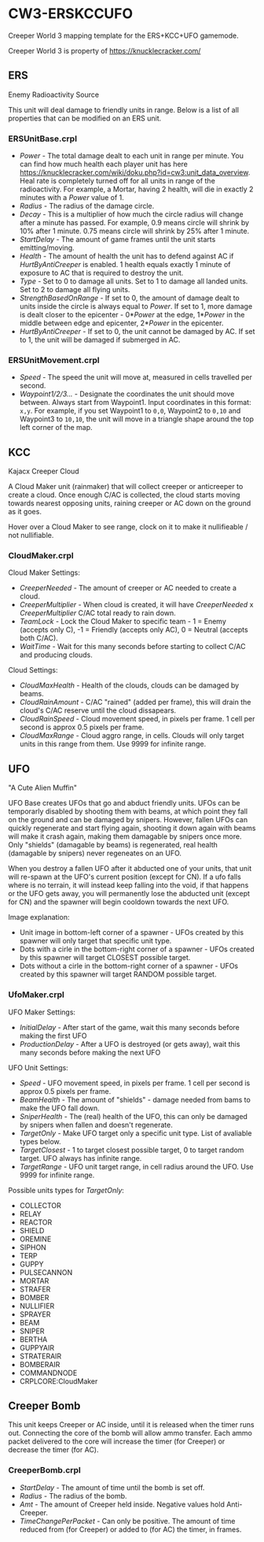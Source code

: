 # CW3-ERSKCCUFO
Creeper World 3 mapping template for the ERS+KCC+UFO gamemode.

Creeper World 3 is property of https://knucklecracker.com/

## ERS
Enemy Radioactivity Source

This unit will deal damage to friendly units in range. Below is a list of all properties that can be modified on an ERS unit.

### ERSUnitBase.crpl
   * *Power* - The total damage dealt to each unit in range per minute. You can find how much health each player unit has here https://knucklecracker.com/wiki/doku.php?id=cw3:unit_data_overview. Heal rate is completely turned off for all units in range of the radioactivity. For example, a Mortar, having 2 health, will die in exactly 2 minutes with a *Power* value of 1.
   * *Radius* - The radius of the damage circle.
   * *Decay* - This is a multiplier of how much the circle radius will change after a minute has passed. For example, 0.9 means circle will shrink by 10% after 1 minute. 0.75 means circle will shrink by 25% after 1 minute.
   * *StartDelay* - The amount of game frames until the unit starts emitting/moving.
   * *Health* - The amount of health the unit has to defend against AC if *HurtByAntiCreeper* is enabled. 1 health equals exactly 1 minute of exposure to AC that is required to destroy the unit.
   * *Type* - Set to 0 to damage all units. Set to 1 to damage all landed units. Set to 2 to damage all flying units.
   * *StrengthBasedOnRange* - If set to 0, the amount of damage dealt to units inside the circle is always equal to *Power*. If set to 1, more damage is dealt closer to the epicenter - 0\**Power* at the edge, 1\**Power* in the middle between edge and epicenter, 2\**Power* in the epicenter.
   * *HurtByAntiCreeper* - If set to 0, the unit cannot be damaged by AC. If set to 1, the unit will be damaged if submerged in AC.
   
### ERSUnitMovement.crpl
   * *Speed* - The speed the unit will move at, measured in cells travelled per second.
   * *Waypoint1/2/3...* - Designate the coordinates the unit should move between. Always start from Waypoint1. Input coordinates in this format: `x,y`. For example, if you set Waypoint1 to `0,0`, Waypoint2 to `0,10` and Waypoint3 to `10,10`, the unit will move in a triangle shape around the top left corner of the map.

## KCC
Kajacx Creeper Cloud

A Cloud Maker unit (rainmaker) that will collect creeper or anticreeper to create a cloud. Once enough C/AC is collected, the cloud starts moving towards nearest opposing units, raining creeper or AC down on the ground as it goes.

Hover over a Cloud Maker to see range, clock on it to make it nullifieable / not nullifiable.

### CloudMaker.crpl
Cloud Maker Settings:
   * *CreeperNeeded* - The amount of creeper or AC needed to create a cloud.
   * *CreeperMultiplier* - When cloud is created, it will have *CreeperNeeded* x *CreeperMultiplier* C/AC total ready to rain down.
   * *TeamLock* - Lock the Cloud Maker to specific team - 1 = Enemy (accepts only C), -1 = Friendly (accepts only AC), 0 = Neutral (accepts both C/AC).
   * *WaitTime* - Wait for this many seconds before starting to collect C/AC and producing clouds.
   
Cloud Settings:
   * *CloudMaxHealth* - Health of the clouds, clouds can be damaged by beams.
   * *CloudRainAmount* - C/AC "rained" (added per frame), this will drain the cloud's C/AC reserve until the cloud dissapears.
   * *CloudRainSpeed* - Cloud movement speed, in pixels per frame. 1 cell per second is approx 0.5 pixels per frame.
   * *CloudMaxRange* - Cloud aggro range, in cells. Clouds will only target units in this range from them. Use 9999 for infinite range.

## UFO
"A Cute Alien Muffin"

UFO Base creates UFOs that go and abduct friendly units. UFOs can be temporarly disabled by shooting them with beams, at which point they fall on the ground and can be damaged by snipers. However, fallen UFOs can quickly regenerate and start flying again, shooting it down again with beams will make it crash again, making them damagable by snipers once more. Only "shields" (damagable by beams) is regenerated, real health (damagable by snipers) never regeneates on an UFO.

When you destroy a fallen UFO after it abducted one of your units, that unit will re-spawn at the UFO's current position (except for CN). If a ufo falls where is no terrain, it will instead keep falling into the void, if that happens or the UFO gets away, you will permanently lose the abducted unit (except for CN) and the spawner will begin cooldown towards the next UFO.

Image explanation:
   * Unit image in bottom-left corner of a spawner - UFOs created by this spawner will only target that specific unit type.
   * Dots with a cirle in the bottom-right corner of a spawner - UFOs created by this spawner will target CLOSEST possible target.
   * Dots without a cirle in the bottom-right corner of a spawner - UFOs created by this spawner will target RANDOM possible target.

### UfoMaker.crpl
UFO Maker Settings:
   * *InitialDelay* - After start of the game, wait this many seconds before making the first UFO
   * *ProductionDelay* - After a UFO is destroyed (or gets away), wait this many seconds before making the next UFO
   
UFO Unit Settings:
   * *Speed* - UFO movement speed, in pixels per frame. 1 cell per second is approx 0.5 pixels per frame.
   * *BeamHealth* - The amount of "shields" - damage needed from bams to make the UFO fall down.
   * *SniperHealth* - The (real) health of the UFO, this can only be damaged by snipers when fallen and doesn't regenerate.
   * *TargetOnly* - Make UFO target only a specific unit type. List of avaliable types below.
   * *TargetClosest* - 1 to target closest possible target, 0 to target random target. UFO always has infinite range.
   * *TargetRange* - UFO unit target range, in cell radius around the UFO. Use 9999 for infinite range.
   
Possible units types for *TargetOnly*:
   * COLLECTOR
   * RELAY
   * REACTOR
   * SHIELD
   * OREMINE
   * SIPHON
   * TERP
   * GUPPY
   * PULSECANNON
   * MORTAR
   * STRAFER
   * BOMBER
   * NULLIFIER
   * SPRAYER
   * BEAM
   * SNIPER
   * BERTHA
   * GUPPYAIR
   * STRATERAIR
   * BOMBERAIR
   * COMMANDNODE
   * CRPLCORE:CloudMaker

## Creeper Bomb
This unit keeps Creeper or AC inside, until it is released when the timer runs out. Connecting the core of the bomb will allow ammo transfer. Each ammo packet delivered to the core will increase the timer (for Creeper) or decrease the timer (for AC).

### CreeperBomb.crpl
   * *StartDelay* - The amount of time until the bomb is set off.
   * *Radius* - The radius of the bomb.
   * *Amt* - The amount of Creeper held inside. Negative values hold Anti-Creeper.
   * *TimeChangePerPacket* - Can only be positive. The amount of time reduced from (for Creeper) or added to (for AC) the timer, in frames.
